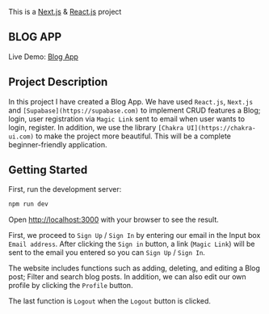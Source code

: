 This is a [Next.js](https://nextjs.org/) & [React.js](https://react.dev) project 

## BLOG APP

Live Demo: [Blog App](https://blogapp-itss-1.vercel.app)

## Project Description

In this project I have created a Blog App. We have used ```React.js```, ```Next.js``` and ```[Supabase](https://supabase.com)``` to implement CRUD features a Blog; login, user registration via ```Magic Link``` sent to email when user wants to login, register. In addition, we use the library ```[Chakra UI](https://chakra-ui.com)``` to make the project more beautiful. This will be a complete beginner-friendly application.

## Getting Started

First, run the development server:

```bash
npm run dev
```

Open [http://localhost:3000](http://localhost:3000) with your browser to see the result.

First, we proceed to ```Sign Up``` / ```Sign In``` by entering our email in the Input box ```Email address```. After clicking the ```Sign in``` button, a link (```Magic Link```) will be sent to the email you entered so you can ```Sign Up``` / ```Sign In```.

The website includes functions such as adding, deleting, and editing a Blog post; Filter and search blog posts. In addition, we can also edit our own profile by clicking the ```Profile``` button.

The last function is ```Logout``` when the ```Logout``` button is clicked.

